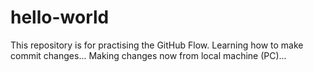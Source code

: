 # hello-world
This repository is for practising the GitHub Flow.
Learning how to make commit changes...
Making changes now from local machine (PC)...
